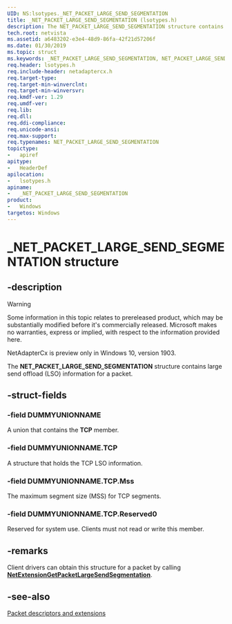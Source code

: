 ```yaml
---
UID: NS:lsotypes._NET_PACKET_LARGE_SEND_SEGMENTATION
title: _NET_PACKET_LARGE_SEND_SEGMENTATION (lsotypes.h)
description: The NET_PACKET_LARGE_SEND_SEGMENTATION structure contains large send offload (LSO) information for a packet.
tech.root: netvista
ms.assetid: a6483202-e3e4-48d9-86fa-42f21d57206f
ms.date: 01/30/2019
ms.topic: struct
ms.keywords: _NET_PACKET_LARGE_SEND_SEGMENTATION, NET_PACKET_LARGE_SEND_SEGMENTATION, 
req.header: lsotypes.h
req.include-header: netadaptercx.h
req.target-type:
req.target-min-winverclnt:
req.target-min-winversvr:
req.kmdf-ver: 1.29
req.umdf-ver:
req.lib:
req.dll:
req.ddi-compliance:
req.unicode-ansi:
req.max-support:
req.typenames: NET_PACKET_LARGE_SEND_SEGMENTATION
topictype: 
-	apiref
apitype: 
-	HeaderDef
apilocation: 
-	lsotypes.h
apiname: 
-	_NET_PACKET_LARGE_SEND_SEGMENTATION
product:
-	Windows
targetos: Windows
---
```


# _NET_PACKET_LARGE_SEND_SEGMENTATION structure

## -description
> [!WARNING]
> Some information in this topic relates to prereleased product, which may be substantially modified before it's commercially released. Microsoft makes no warranties, express or implied, with respect to the information provided here.
>
> NetAdapterCx is preview only in Windows 10, version 1903.

The **NET_PACKET_LARGE_SEND_SEGMENTATION** structure contains large send offload (LSO) information for a packet.

## -struct-fields

### -field DUMMYUNIONNAME

A union that contains the **TCP** member.

### -field DUMMYUNIONNAME.TCP

A structure that holds the TCP LSO information.

### -field DUMMYUNIONNAME.TCP.Mss

The maximum segment size (MSS) for TCP segments.
 
### -field DUMMYUNIONNAME.TCP.Reserved0

Reserved for system use. Clients must not read or write this member.

## -remarks

Client drivers can obtain this structure for a packet by calling [**NetExtensionGetPacketLargeSendSegmentation**](../lso/nf-lso-netextensiongetpacketlargesendsegmentation.md).

## -see-also

[Packet descriptors and extensions](https://docs.microsoft.com/windows-hardware/drivers/netcx/packet-descriptors-and-extensions)